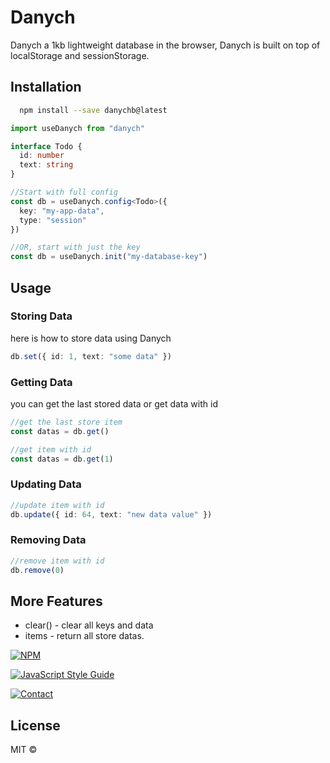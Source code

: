 # Danych 
Danych a 1kb lightweight database in the browser, Danych is built on top of localStorage and sessionStorage.

## Installation
```bash
  npm install --save danychb@latest
```

```typescript
import useDanych from "danych"

interface Todo {
  id: number
  text: string
}

//Start with full config
const db = useDanych.config<Todo>({
  key: "my-app-data",
  type: "session"
})

//OR, start with just the key
const db = useDanych.init("my-database-key")
```

## Usage
### Storing Data 

here is how to store data using Danych

```typescript
db.set({ id: 1, text: "some data" })
```

### Getting Data 

you can get the last stored data or get data with id
```typescript
//get the last store item
const datas = db.get()

//get item with id
const datas = db.get(1)
```

### Updating Data

```typescript
//update item with id
db.update({ id: 64, text: "new data value" })
```

### Removing Data

```typescript
//remove item with id
db.remove(0)
```

## More Features

- clear() - clear all keys and data
- items - return all store datas.


[![NPM](https://img.shields.io/npm/v/danych.svg)](https://www.npmjs.com/package/danych) 

[![JavaScript Style Guide](https://img.shields.io/badge/code_style-standard-brightgreen.svg)](https://standardjs.com)

[![Contact](https://img.shields.io/badge/contact-@zediculz-blue.svg?style=flat&logo=twitter)](https://twitter.com/zediculz)

## License
MIT ©